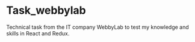 # Task_webbylab
Technical task from the IT company WebbyLab to test my knowledge and skills in React and Redux.
